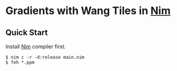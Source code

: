 # Gradients with Wang Tiles in [Nim](https://nim-lang.org/)

## Quick Start

Install [Nim](https://nim-lang.org/) compiler first.

```console
$ nim c -r -d:release main.nim
$ feh *.ppm
```
